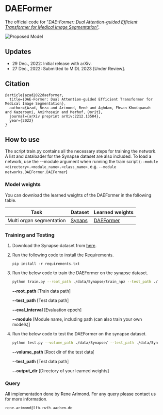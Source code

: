 # DAEFormer

The official code for ["_DAE-Former: Dual Attention-guided Efficient Transformer for Medical Image Segmentation_"](https://arxiv.org/abs/2212.13504).

![Proposed Model](./images/proposed_model.png)

## Updates
- 29 Dec., 2022: Initial release with arXiv.
- 27 Dec., 2022: Submitted to MIDL 2023 [Under Review].


## Citation
```
@article{azad2022daeformer,
  title={DAE-Former: Dual Attention-guided Efficient Transformer for Medical Image Segmentation},
  author={Azad, Reza and Arimond, René and Aghdam, Ehsan Khodapanah and Kazerouni, Amirhosein and Merhof, Dorit},
  journal={arXiv preprint arXiv:2212.13504},
  year={2022}
}
```

## How to use

The script train.py contains all the necessary steps for training the network. A list and dataloader for the Synapse dataset are also included.
To load a network, use the --module argument when running the train script (``--module <directory>.<module_name>.<class_name>``, e.g. ``--module networks.DAEFormer.DAEFormer``)





### Model weights
You can download the learned weights of the DAEFormer in the following table. 

Task | Dataset |Learned weights
------------ | -------------|----
Multi organ segmentation | [Synaps](http://www.isi.uu.nl/Research/Databases/DRIVE/) |[DAEFormer]()


### Training and Testing

1) Download the Synapse dataset from [here](https://drive.google.com/uc?export=download&id=18I9JHH_i0uuEDg-N6d7bfMdf7Ut6bhBi).

2) Run the following code to install the Requirements.

    `pip install -r requirements.txt`

3) Run the below code to train the DAEFormer on the synapse dataset.
    ```bash
    python train.py --root_path ./data/Synapse/train_npz --test_path ./data/Synapse/test_vol_h5 --batch_size 20 --eval_interval 20 --max_epochs 400 --module networks.DAEFormer.DAEFormer
    ```
    **--root_path**     [Train data path]

    **--test_path**     [Test data path]

    **--eval_interval** [Evaluation epoch]

    **--module**        [Module name, including path (can also train your own models)]
    
 4) Run the below code to test the DAEFormer on the synapse dataset.
    ```bash
    python test.py --volume_path ./data/Synapse/ --test_path ./data/Synapse/test_vol_h5 --output_dir './model_out'
    ```
    **--volume_path**   [Root dir of the test data]
    
    **--test_path**     [Test data path]
    
    **--output_dir**    [Directory of your learned weights]
    

### Query
All implementation done by Rene Arimond. For any query please contact us for more information.

```python
rene.arimond@lfb.rwth-aachen.de

```
